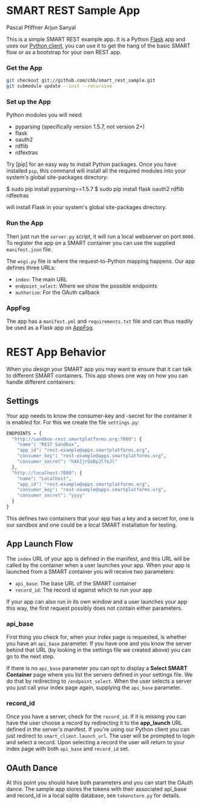 
SMART REST Sample App
=====================

Pascal Pfiffner <pascal dot pfiffner at childrens.harvard.edu>
Arjun Sanyal <arjun dot sanyal at childrens.harvard.edu>


This is a simple SMART REST example app. It is a Python [Flask] app and
uses our [Python client][client], you can use it to get the hang of the
basic SMART flow or as a bootstrap for your own REST app.


### Get the App ###

```bash
git checkout git://github.com/chb/smart_rest_sample.git
git submodule update --init --recursive
```


### Set up the App ###

Python modules you will need:

* pyparsing (specifically version 1.5.7, not version 2+)
* flask
* oauth2
* rdflib
* rdfextras

Try [pip] for an easy way to install Python packages. Once you have
installed `pip`, this command will install all the required modules
into your system's global site-packages directory:
  
  $ sudo pip install pyparsing==1.5.7
  $ sudo pip install flask oauth2 rdflib rdfextras

will install Flask in your system's global site-packages directory.


### Run the App ###

Then just run the `server.py` script, it will run a local webserver on
port `8008`. To register the app on a SMART container you can use the
supplied `manifest.json` file.

The `wsgi.py` file is where the request-to-Python mapping happens. Our
app defines three URLs:

* `index`: The main URL
* `endpoint_select`: Where we show the possible endpoints
* `authorize`: For the OAuth callback


### AppFog ###

The app has a `manifest.yml` and `requirements.txt` file and can thus
readily be used as a Flask app on [AppFog].

[flask]: http://flask.pocoo.org
[client]: https://github.com/chb/smart_client_python
[appfog]: https://www.appfog.com


REST App Behavior
=================

When you design your SMART app you may want to ensure that it can talk
to different SMART containers. This app shows one way on how you can
handle different containers:

Settings
--------

Your app needs to know the consumer-key and -secret for the container it
is enabled for. For this we create the file `settings.py`:

```python
ENDPOINTS = {
  "http://sandbox-rest.smartplatforms.org:7000": {
    "name": "REST Sandbox",
    "app_id": "rest-example@apps.smartplatforms.org",
    "consumer_key": "rest-example@apps.smartplatforms.org",
    "consumer_secret": "hAkIjrDeBpJlfeJl"
  },
  "http://localhost:7000": {
    "name": "Localhost",
    "app_id": "rest-example@apps.smartplatforms.org",
    "consumer_key": "rest-example@apps.smartplatforms.org",
    "consumer_secret": "yyyy"
  }
}
```

This defines two containers that your app has a key and a secret for,
one is our sandbox and one could be a local SMART installation for
testing.


App Launch Flow
---------------

The `index` URL of your app is defined in the manifest, and this URL
will be called by the container when a user launches your app. When your
app is launched from a SMART container you will receive two parameters:

* `api_base`: The base URL of the SMART container
* `record_id`: The record id against which to run your app

If your app can also run in its own window and a user launches your app
this way, the first request possibly does not contain either parameters.

### api_base ###

First thing you check for, when your index page is requested, is whether
you have an `api_base` parameter. If you have one and you know the
server behind that URL (by looking in the settings file we created
above) you can go to the next step.

If there is no `api_base` parameter you can opt to display a **Select
SMART Container** page where you list the servers defined in your
settings file. We do that by redirecting to `/endpoint_select`. When the
user selects a server you just call your index page again, supplying the
`api_base` parameter.

### record_id ###

Once you have a server, check for the `record_id`. If it is missing you
can have the user choose a record by redirecting it to the
**app_launch** URL defined in the server's manifest. If you're using our
Python client you can just redirect to `smart_client.launch_url`.  The
user will be prompted to login and select a record. Upon selecting a
record the user will return to your index page with both `api_base` and
`record_id` set.


OAuth Dance
-----------

At this point you should have both parameters and you can start the
OAuth dance. The sample app stores the tokens with their associated
api_base and record_id in a local sqlite database, see `tokenstore.py`
for details.
